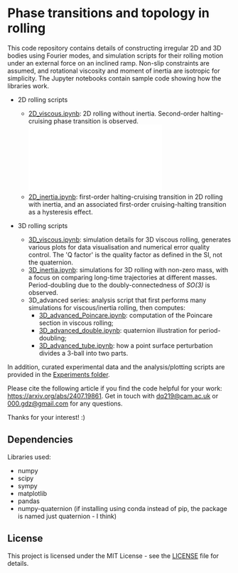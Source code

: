 # Phase transitions and topology in rolling

This code repository contains details of constructing irregular 2D and 3D bodies using Fourier modes, and simulation scripts for their rolling motion under an external force on an inclined ramp. Non-slip constraints are assumed, and rotational viscosity and moment of inertia are isotropic for simplicity. The Jupyter notebooks contain sample code showing how the libraries work.

- 2D rolling scripts
	- [2D_viscous.ipynb](./2D_viscous.ipynb): 2D rolling without inertia. Second-order halting-cruising phase transition is observed.
	![second-order transision](./2DPlots/viscous_transition.pdf)
	- [2D_inertia.ipynb](./2D_inertia.ipynb): first-order halting-cruising transition in 2D rolling with inertia, and an associated first-order cruising-halting transition as a hysteresis effect.
	
- 3D rolling scripts
	- [3D_viscous.ipynb](./3D_viscous.ipynb): simulation details for 3D viscous rolling, generates various plots for data visualisation and numerical error quality control. The 'Q factor' is the quality factor as defined in the SI, not the quaternion.
	- [3D_inertia.ipynb](./3D_inertia.ipynb): simulations for 3D rolling with non-zero mass, with a focus on comparing long-time trajectories at different masses. Period-doubling due to the doubly-connectedness of *SO(3)* is observed.
	- 3D_advanced series: analysis script that first performs many simulations for viscous/inertia rolling, then computes:
		- [3D_advanced_Poincare.ipynb](./3D_advanced_Poincare.ipynb): computation of the Poincare section in viscous rolling;
		- [3D_advanced_double.ipynb](./3D_advanced_double.ipynb): quaternion illustration for period-doubling;
		- [3D_advanced_tube.ipynb](./3D_advanced_tube.ipynb): how a point surface perturbation divides a 3-ball into two parts.

In addition, curated experimental data and the analysis/plotting scripts are provided in the [Experiments folder](./Experiments).

Please cite the following article if you find the code helpful for your work: https://arxiv.org/abs/2407.19861. Get in touch with dq219@cam.ac.uk or 000.gdz@gmail.com for any questions.

Thanks for your interest! :)

## Dependencies
Libraries used:
- numpy
- scipy
- sympy
- matplotlib
- pandas
- numpy-quaternion (if installing using conda instead of pip, the package is named just quaternion - I think)

## License
This project is licensed under the MIT License - see the [LICENSE](./LICENSE) file for details.

